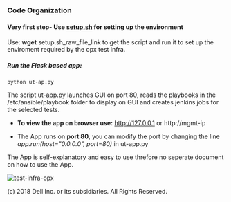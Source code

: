 ### Code Organization
#### Very first step- Use [setup.sh](../../setup.sh) for setting up the environment 
Use: **wget** setup.sh_raw_file_link to get the script and run it to set up the enviroment required by the opx test infra.

##### Run the Flask based app: 
```
python ut-ap.py
```
The script ut-app.py launches GUI on port 80, reads the playbooks in the /etc/ansible/playbook folder to display on GUI and creates jenkins jobs for the selected tests.

* **To view the app on browser use:** http://127.0.0.1 or http://mgmt-ip

* The App runs on **port 80**, you can modify the port by changing the line *app.run(host="0.0.0.0", port=80)* in ut-app.py

The App is self-explanatory and easy to use threfore no seperate document on how to use the App.

![test-infra-opx](https://user-images.githubusercontent.com/14809064/46426350-267ed900-c6f3-11e8-8ca4-d96325effa91.PNG)


(c) 2018 Dell Inc. or its subsidiaries. All Rights Reserved.
